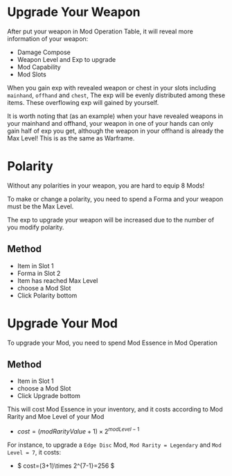 # Upgrade Your Weapon
After put your weapon in Mod Operation Table, it will reveal more information of your weapon: 
* Damage Compose
* Weapon Level and Exp to upgrade
* Mod Capability
* Mod Slots

When you gain exp with revealed weapon or chest in your slots including 
`mainhand`, `offhand` and `chest`, 
The exp will be evenly distributed among these items. 
These overflowing exp will gained by yourself.

It is worth noting that (as an example) when your have revealed weapons in your mainhand and offhand, 
your weapon in one of your hands can only gain half of exp you get, although the 
weapon in your offhand is already the Max Level! 
This is as the same as Warframe.

# Polarity
Without any polarities in your weapon, you are hard to equip 8 Mods!

To make or change a polarity, you need to spend a Forma and your weapon must be the Max Level.

The exp to upgrade your weapon will be increased due to the number of you modify polarity.

## Method
* Item in Slot 1
* Forma in Slot 2
* Item has reached Max Level
* choose a Mod Slot
* Click Polarity bottom



# Upgrade Your Mod
To upgrade your Mod, you need to spend Mod Essence in Mod Operation

## Method
* Item in Slot 1
* choose a Mod Slot
* Click Upgrade bottom

This will cost Mod Essence in your inventory, 
and it costs according to Mod Rarity 
and Moe Level of your Mod
* $cost = (modRarityValue+1)\times 2^{modLevel-1}$

For instance, to upgrade a `Edge Disc` Mod, 
`Mod Rarity = Legendary` and `Mod Level = 7`, it costs: 
* $ cost=(3+1)\times 2^{7-1}=256 $